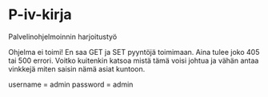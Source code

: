 # P-iv-kirja
Palvelinohjelmoinnin harjoitustyö

Ohjelma ei toimi! En saa GET ja SET pyyntöjä toimimaan. Aina tulee joko 405 tai 500 errori. Voitko kuitenkin katsoa mistä tämä voisi johtua ja vähän antaa vinkkejä miten saisin nämä asiat kuntoon.

username = admin 
password = admin
